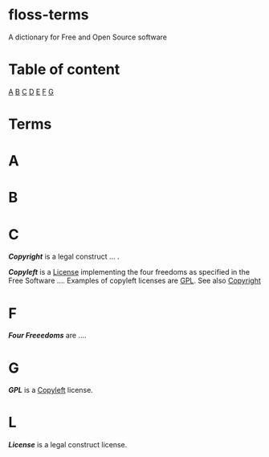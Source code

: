 # floss-terms

A dictionary for Free and Open Source software

# Table of content

[A](#A)
[B](#B)
[C](#C)
[D](#D)
[E](#E)
[F](#F)
[G](#G)

# Terms

# <a name="A">A</a>
# <a name="B">B</a>
# <a name="C">C</a>

***<a name="Copyright">Copyright</a>*** is a legal construct ... .

***<a name="Copyleft">Copyleft</a>*** is a [License](#license) implementing the four freedoms as specified in the Free Software .... Examples of copyleft licenses are [GPL](#GPL). See also [Copyright](#Copyright)

# <a name="F">F</a>
***<a name="Four_freedoms">Four Freeedoms</a>*** are ....

# <a name="G">G</a>
***<a name="GPL">GPL</a>*** is a [Copyleft](#Copyleft) license.

# <a name="L">L</a>
***<a name="License">License</a>*** is a legal construct license.

